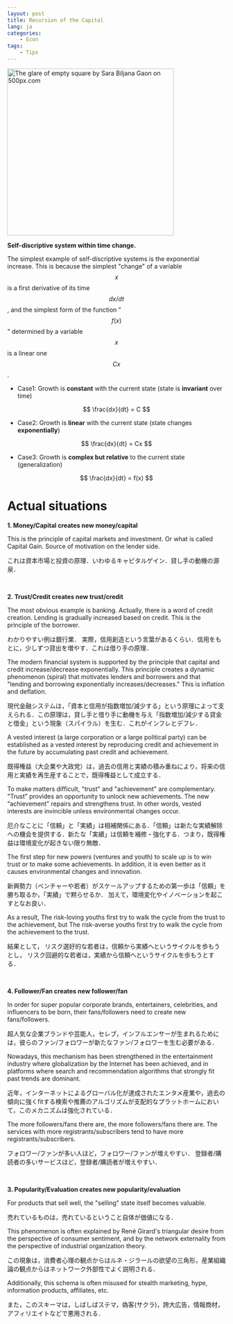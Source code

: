 ```yaml
---
layout: post
title: Recursion of the Capital
lang: ja
categories:
    - Econ
tags:
    - Tips
---
```



<a href='https://500px.com/photo/1013781606/The-glare-of-empty-square-by-Sara-Biljana-Gaon' alt='The glare of empty square by Sara Biljana Gaon on 500px.com'>
  <img src='https://drscdn.500px.org/photo/1013781606/m%3D900/v2?sig=8fbfac0615a131ce9fe97ebac12eca86ca0e9b9eec82ba6b4fa68ce6da3cfc07' alt='The glare of empty square by Sara Biljana Gaon on 500px.com' style="width: 40vw; min-width: 330px;" />
</a>
<script type='text/javascript' src='https://500px.com/embed.js'></script>

**Self-discriptive system within time change.**

The simplest example of self-discriptive systems is the exponential increase. This is because the simplest "change" of a variable $$x$$ is a first derivative of its time $$dx/dt$$, and the simplest form of the function "$$f(x)$$" determined by a variable $$x$$ is a linear one $$Cx$$.

- Case1: Growth is **constant** with the current state (state is **invariant** over time)

$$
\frac{dx}{dt} = C
$$


- Case2: Growth is **linear** with the current state (state changes **exponentially**)

$$
\frac{dx}{dt} = Cx
$$

- Case3: Growth is **complex but relative** to the current state (generalization)

$$
\frac{dx}{dt} = f(x)
$$

# Actual situations

**1. Money/Capital creates new money/capital**

This is the principle of capital markets and investment. Or what is called Capital Gain. Source of motivation on the lender side.

これは資本市場と投資の原理．いわゆるキャピタルゲイン．貸し手の動機の源泉．

<br>

**2. Trust/Credit creates new trust/credit**

The most obvious example is banking. Actually, there is a word of credit creation. Lending is gradually increased based on credit. This is the principle of the borrower.

わかりやすい例は銀行業． 実際，信用創造という言葉があるくらい．信用をもとに，少しずつ貸出を増やす．これは借り手の原理．


The modern financial system is supported by the principle that capital and credit increase/decrease exponentially. This principle creates a dynamic phenomenon (spiral) that motivates lenders and borrowers and that "lending and borrowing exponentially increases/decreases." This is inflation and deflation.

現代金融システムは，「資本と信用が指数増加/減少する」という原理によって支えられる．この原理は，貸し手と借り手に動機を与え「指数増加/減少する貸金と借金」という現象（スパイラル）を生む．これがインフレとデフレ．


A vested interest (a large corporation or a large political party) can be established as a vested interest by reproducing credit and achievement in the future by accumulating past credit and achievement.

既得権益（大企業や大政党）は，過去の信用と実績の積み重ねにより，将来の信用と実績を再生産することで，既得権益として成立する．

To make matters difficult, "trust" and "achievement" are complementary. "Trust" provides an opportunity to unlock new achievements. The new “achievement” repairs and strengthens trust. In other words, vested interests are invincible unless environmental changes occur.

厄介なことに「信頼」と「実績」は相補関係にある．「信頼」は新たな実績解除への機会を提供する．新たな「実績」は信頼を補修・強化する．つまり，既得権益は環境変化が起きない限り無敵．

The first step for new powers (ventures and youth) to scale up is to win trust or to make some achievements.
In addition, it is even better as it causes environmental changes and innovation.

新興勢力（ベンチャーや若者）がスケールアップするための第一歩は「信頼」を勝ち取るか，「実績」で黙らせるか．
加えて，環境変化やイノベーションを起こすとなお良い．

As a result, 
The risk-loving youths first try to walk the cycle from the trust to the achievement, but 
The risk-averse youths first try to walk the cycle from the achievement to the trust.

結果として，
リスク選好的な若者は，信頼から実績へというサイクルを歩もうとし，
リスク回避的な若者は，実績から信頼へというサイクルを歩もうとする．

<br>

**4. Follower/Fan creates new follower/fan**

In order for super popular corporate brands, entertainers, celebrities, and influencers to be born, their fans/followers need to create new fans/followers.

超人気な企業ブランドや芸能人，セレブ，インフルエンサーが生まれるためには，彼らのファン/フォロワーが新たなファン/フォロワーを生む必要がある．


Nowadays, this mechanism has been strengthened in the entertainment industry where globalization by the Internet has been achieved, and in platforms where search and recommendation algorithms that strongly fit past trends are dominant.

近年，インターネットによるグローバル化が達成されたエンタメ産業や，過去の傾向に強くfitする検索や推薦のアルゴリズムが支配的なプラットホームにおいて，このメカニズムは強化されている．

The more followers/fans there are, the more followers/fans there are.
The services with more registrants/subscribers tend to have more registrants/subscribers.

フォロワー/ファンが多い人ほど，フォロワー/ファンが増えやすい．
登録者/購読者の多いサービスほど，登録者/購読者が増えやすい．


<br>


**3. Popularity/Evaluation creates new popularity/evaluation**

For products that sell well, the "selling" state itself becomes valuable.

売れているものは，売れているということ自体が価値になる．


This phenomenon is often explained by René Girard's triangular desire from the perspective of consumer sentiment, and by the network externality from the perspective of industrial organization theory.

この現象は，消費者心理の観点からはルネ・ジラールの欲望の三角形，産業組織論の観点からはネットワーク外部性でよく説明される．

Additionally, this schema is often misused for stealth marketing, hype, information products, affiliates, etc.

また，このスキーマは，しばしばステマ，偽客(サクラ)，誇大広告，情報商材，アフィリエイトなどで悪用される．

<br>

<!--

### 自己組織化 

ファンがアイドルに理想像を提示し求める．
アイドルはファンの期待に応えるため，理想像に近づく．

-->

